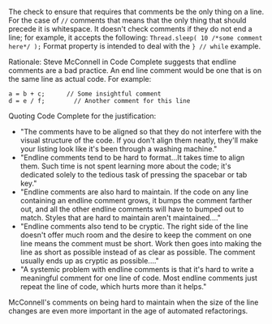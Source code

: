 The check to ensure that requires that comments be the only thing on a
line. For the case of `//` comments that means that the only thing that
should precede it is whitespace. It doesn\'t check comments if they do
not end a line; for example, it accepts the following:
`Thread.sleep( 10 /*some comment here*/ );` Format property is intended
to deal with the `} // while` example.

Rationale: Steve McConnell in Code Complete suggests that endline
comments are a bad practice. An end line comment would be one that is on
the same line as actual code. For example:

    a = b + c;      // Some insightful comment
    d = e / f;        // Another comment for this line
            

Quoting Code Complete for the justification:

-   \"The comments have to be aligned so that they do not interfere with
    the visual structure of the code. If you don\'t align them neatly,
    they\'ll make your listing look like it\'s been through a washing
    machine.\"
-   \"Endline comments tend to be hard to format\...It takes time to
    align them. Such time is not spent learning more about the code;
    it\'s dedicated solely to the tedious task of pressing the spacebar
    or tab key.\"
-   \"Endline comments are also hard to maintain. If the code on any
    line containing an endline comment grows, it bumps the comment
    farther out, and all the other endline comments will have to bumped
    out to match. Styles that are hard to maintain aren\'t
    maintained\....\"
-   \"Endline comments also tend to be cryptic. The right side of the
    line doesn\'t offer much room and the desire to keep the comment on
    one line means the comment must be short. Work then goes into making
    the line as short as possible instead of as clear as possible. The
    comment usually ends up as cryptic as possible\....\"
-   \"A systemic problem with endline comments is that it\'s hard to
    write a meaningful comment for one line of code. Most endline
    comments just repeat the line of code, which hurts more than it
    helps.\"

McConnell\'s comments on being hard to maintain when the size of the
line changes are even more important in the age of automated
refactorings.